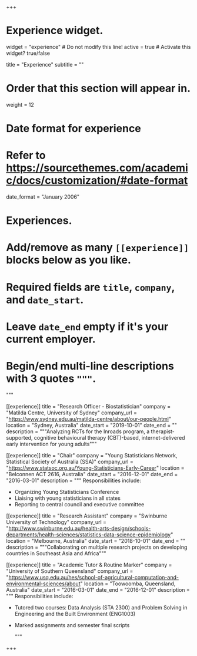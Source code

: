 +++
# Experience widget.
widget = "experience"  # Do not modify this line!
active = true  # Activate this widget? true/false

title = "Experience"
subtitle = ""

# Order that this section will appear in.
weight = 12

# Date format for experience
#   Refer to https://sourcethemes.com/academic/docs/customization/#date-format
date_format = "January 2006"

# Experiences.
#   Add/remove as many `[[experience]]` blocks below as you like.
#   Required fields are `title`, `company`, and `date_start`.
#   Leave `date_end` empty if it's your current employer.
#   Begin/end multi-line descriptions with 3 quotes `"""`.

  """
  
[[experience]]
  title = "Research Officer - Biostatistician"
  company = "Matilda Centre, University of Sydney"
  company_url = "https://www.sydney.edu.au/matilda-centre/about/our-people.html"
  location = "Sydney, Australia"
  date_start = "2019-10-01"
  date_end = ""
  description = """Analyzing RCTs for the Inroads program, a therapist-supported, cognitive behavioural therapy (CBT)-based, internet-delivered early intervention for young adults"""
  


[[experience]]
  title = "Chair"
  company = "Young Statisticians Network, Statistical Society of Australia (SSA)"
  company_url = "https://www.statsoc.org.au/Young-Statisticians-Early-Career"
  location = "Belconnen ACT 2616, Australia"
  date_start = "2016-12-01"
  date_end = "2016-03-01"
  description = """
  Responsibilities include:
  
  * Organizing Young Statisticians Conference 
  * Liaising with young statisticians in all states
  * Reporting to central council and executive committee 
 


[[experience]]
  title = "Research Assistant"
  company = "Swinburne University of Technology"
  company_url = "http://www.swinburne.edu.au/health-arts-design/schools-departments/health-sciences/statistics-data-science-epidemiology"
  location = "Melbourne, Australia"
  date_start = "2018-10-01"
  date_end = ""
  description = """Collaborating on multiple research projects on developing countries in Southeast Asia and Africa"""
  

  
[[experience]]
  title = "Academic Tutor & Routine Marker"
  company = "University of Southern Queensland"
  company_url = "https://www.usq.edu.au/hes/school-of-agricultural-computation-and-environmental-sciences/about"
  location = "Toowoomba, Queensland, Australia"
  date_start = "2016-03-01"
  date_end = "2016-12-01"
  description = """
   Responsibilities include:
  
   * Tutored two courses: Data Analysis (STA 2300) and Problem Solving in Engineering and the Built Environment     (ENG1003)
  * Marked assignments and semester final scripts

  
    """
  
+++
